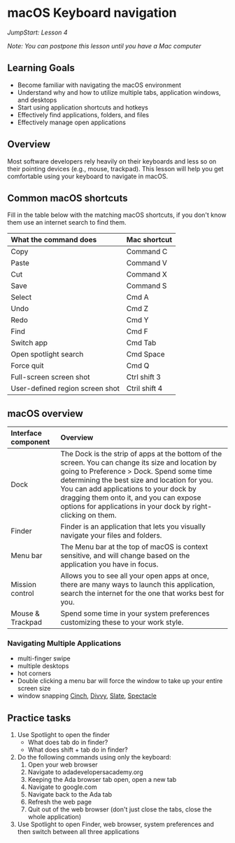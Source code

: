 # macOS Keyboard navigation
_JumpStart: Lesson 4_

_Note: You can postpone this lesson until you have a Mac computer_

## Learning Goals
* Become familiar with navigating the macOS environment
* Understand why and how to utilize multiple tabs, application windows, and desktops
* Start using application shortcuts and hotkeys
* Effectively find applications, folders, and files
* Effectively manage open applications

## Overview
Most software developers rely heavily on their keyboards and less so on their pointing devices (e.g., mouse, trackpad). This lesson will help you get comfortable using your keyboard to navigate in macOS.

## Common macOS shortcuts
Fill in the table below with the matching macOS shortcuts, if you don't know them use an internet search to find them.

| What the command does | Mac shortcut |
| :--- | :--- |
| Copy | Command C |
| Paste | Command V |
| Cut |Command X|
| Save |Command S |
| Select | Cmd A |
| Undo |Cmd Z|
| Redo | Cmd Y|
| Find |  Cmd F|
| Switch app | Cmd Tab|
| Open spotlight search | Cmd Space |
| Force quit | Cmd Q|
| Full-screen screen shot |  Ctrl shift 3|
| User-defined region screen shot | Ctril shift 4 |

## macOS overview

| Interface component | Overview |
| :--- | :--- |
| Dock | The Dock is the strip of apps at the bottom of the screen. You can change its size and location by going to Preference > Dock. Spend some time determining the best size and location for you. You can add applications to your dock by dragging them onto it, and you can expose options for applications in your dock by right-clicking on them. |
| Finder | Finder is an application that lets you visually navigate your files and folders. |
| Menu bar | The Menu bar at the top of macOS is context sensitive, and will change based on the application you have in focus. |
| Mission control | Allows you to see all your open apps at once, there are many ways to launch this application, search the internet for the one that works best for you. |
| Mouse & Trackpad | Spend some time in your system preferences customizing these to your work style. |

### Navigating Multiple Applications
- multi-finger swipe
- multiple desktops
- hot corners
- Double clicking a menu bar will force the window to take up your entire screen size
- window snapping [Cinch](http://www.irradiatedsoftware.com/cinch/), [Divvy](http://mizage.com/divvy/), [Slate](https://github.com/mattr-/slate), [Spectacle](https://www.spectacleapp.com/)

## Practice tasks
1. Use Spotlight to open the finder
    * What does tab do in finder?
    * What does shift + tab do in finder?
1. Do the following commands using only the keyboard:
    1. Open your web browser
    1. Navigate to adadevelopersacademy.org
    1. Keeping the Ada browser tab open, open a new tab
    1. Navigate to google.com
    1. Navigate back to the Ada tab
    1. Refresh the web page
    1. Quit out of the web browser (don't just close the tabs, close the whole application)
1. Use Spotlight to open Finder, web browser, system preferences and then switch between all three applications
